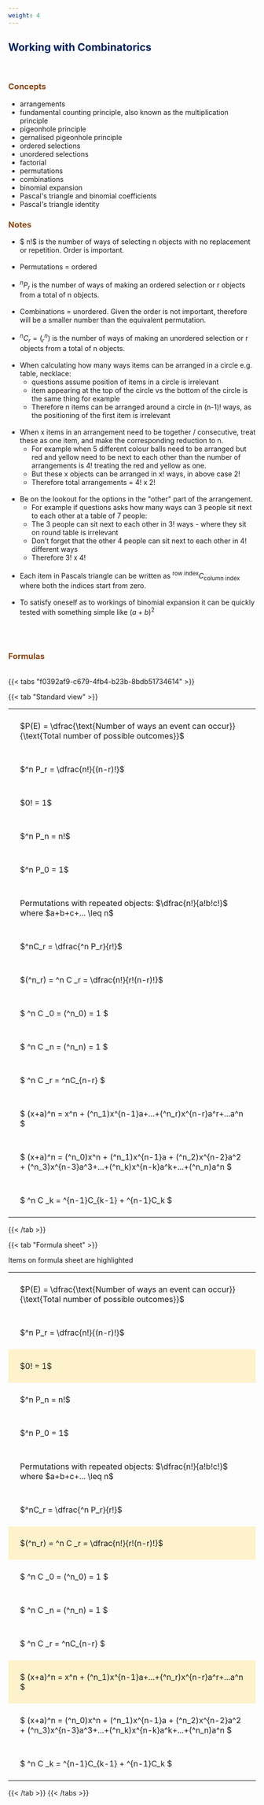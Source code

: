 ```yaml
---
weight: 4
---
```


## <span style="color:RGB(0,32,96"> Working with Combinatorics </span> 
<br>

### <span style="color:RGB(139,69,19)"> Concepts  </span>


* arrangements
* fundamental counting principle, also known as the multiplication principle
* pigeonhole principle
* gernalised pigeonhole principle
* ordered selections
* unordered selections
* factorial
* permutations
* combinations
* binomial expansion
* Pascal's triangle and binomial coefficients
* Pascal's triangle identity


### <span style="color:RGB(139,69,19)">  Notes </span>


* $ n!$ is the number of ways of selecting n objects with no replacement or repetition.  Order is important.
<BR><BR>
* Permutations = ordered
<BR><BR>
* $^nP_r$ is the number of ways of making an ordered selection or r objects from a total of n objects.
<BR><BR>
* Combinations = unordered.  Given the order is not important, therefore will be a smaller number than the equivalent permutation.
<BR><BR>
* $^nC_r = (^n_r)$ is the number of ways of making an unordered selection or r objects from a total of n objects.
<BR><BR>
* When calculating how many ways items can be arranged in a circle e.g. table, necklace:
    * questions assume position of items in a circle is irrelevant
    * item appearing at the top of the circle vs the bottom of the circle is the same thing for example
    * Therefore n items can be arranged around a circle in (n-1)! ways, as the positioning of the first item is irrelevant
<BR><BR>
* When x items in an arrangement need to be together / consecutive, treat these as one item, and make the corresponding reduction to n.
     * For example when 5 different colour balls need to be arranged but red and yellow need to be next to each other than the number of arrangements is 4! treating the red and yellow as one.
     * But these x objects can be arranged in x! ways, in above case 2!
    * Therefore total arrangements  = 4! x 2!
<BR><BR>
* Be on the lookout for the options in the "other" part of the arrangement.
    * For example if questions asks how many ways can 3 people sit next to each other at a table of 7 people:
    * The 3 people can sit next to each other in 3! ways  - where they sit on round table is irrelevant
    * Don’t forget that the other 4 people can sit next to each other in 4! different ways
    * Therefore 3! x 4!
<BR><BR>
* Each item in Pascals triangle can be written as $^{\text{row index}}C_{\text{column index}}$ where both the indices start from zero.
<BR><BR>
* To satisfy oneself as to workings of binomial expansion it can be quickly tested with something simple like $(a+b)^2$
<BR><BR>



<br>


###  <span style="color:RGB(139,69,19)"> Formulas </span>
<br>
{{< tabs "f0392af9-c679-4fb4-b23b-8bdb51734614" >}}

{{< tab "Standard view" >}}

<style type="text/css">
#T_03947 th.col_heading {
  text-align: left;
  font-size: 1em;
}
#T_03947 td {
  text-align: left;
  font-size: 1em;
  padding: 1.5em;
}
</style>
<table id="T_03947">
  <thead>
  </thead>
  <tbody>
    <tr>
      <td id="T_03947_row0_col0" class="data row0 col0" >$P(E) = \dfrac{\text{Number of ways an event can occur}}{\text{Total number of possible outcomes}}$</td>
    </tr>
    <tr>
      <td id="T_03947_row1_col0" class="data row1 col0" >$^n P_r = \dfrac{n!}{(n-r)!}$</td>
    </tr>
    <tr>
      <td id="T_03947_row2_col0" class="data row2 col0" >$0! = 1$</td>
    </tr>
    <tr>
      <td id="T_03947_row3_col0" class="data row3 col0" >$^n P_n = n!$</td>
    </tr>
    <tr>
      <td id="T_03947_row4_col0" class="data row4 col0" >$^n P_0 = 1$</td>
    </tr>
    <tr>
      <td id="T_03947_row5_col0" class="data row5 col0" >Permutations with repeated objects: $\dfrac{n!}{a!b!c!}$ where $a+b+c+... \leq n$</td>
    </tr>
    <tr>
      <td id="T_03947_row6_col0" class="data row6 col0" >$^nC_r = \dfrac{^n P_r}{r!}$</td>
    </tr>
    <tr>
      <td id="T_03947_row7_col0" class="data row7 col0" >$(^n_r) = ^n C _r = \dfrac{n!}{r!(n-r)!}$</td>
    </tr>
    <tr>
      <td id="T_03947_row8_col0" class="data row8 col0" >$ ^n C _0 = (^n_0) = 1 $</td>
    </tr>
    <tr>
      <td id="T_03947_row9_col0" class="data row9 col0" >$ ^n C _n = (^n_n) = 1 $</td>
    </tr>
    <tr>
      <td id="T_03947_row10_col0" class="data row10 col0" >$ ^n C _r = ^nC_{n-r} $</td>
    </tr>
    <tr>
      <td id="T_03947_row11_col0" class="data row11 col0" >$ (x+a)^n = x^n + (^n_1)x^{n-1}a+...+(^n_r)x^{n-r}a^r+...a^n    $</td>
    </tr>
    <tr>
      <td id="T_03947_row12_col0" class="data row12 col0" >$ (x+a)^n = (^n_0)x^n + (^n_1)x^{n-1}a + (^n_2)x^{n-2}a^2 + (^n_3)x^{n-3}a^3+...+(^n_k)x^{n-k}a^k+...+(^n_n)a^n $</td>
    </tr>
    <tr>
      <td id="T_03947_row13_col0" class="data row13 col0" >$ ^n C _k = ^{n-1}C_{k-1} + ^{n-1}C_k $</td>
    </tr>
  </tbody>
</table>
{{< /tab >}}

{{< tab "Formula sheet" >}}

Items on formula sheet are highlighted 
<br>
<style type="text/css">
#T_be216 th.col_heading {
  text-align: left;
  font-size: 1em;
}
#T_be216 td {
  text-align: left;
  font-size: 1em;
  padding: 1.5em;
}
#T_be216_row0_col0, #T_be216_row1_col0, #T_be216_row3_col0, #T_be216_row4_col0, #T_be216_row5_col0, #T_be216_row6_col0, #T_be216_row8_col0, #T_be216_row9_col0, #T_be216_row10_col0, #T_be216_row12_col0, #T_be216_row13_col0 {
  background-color: rgba(0,0,0,0);
}
#T_be216_row2_col0, #T_be216_row7_col0, #T_be216_row11_col0 {
  background-color: rgba(255,194,10, 0.2);
}
</style>
<table id="T_be216">
  <thead>
  </thead>
  <tbody>
    <tr>
      <td id="T_be216_row0_col0" class="data row0 col0" >$P(E) = \dfrac{\text{Number of ways an event can occur}}{\text{Total number of possible outcomes}}$</td>
    </tr>
    <tr>
      <td id="T_be216_row1_col0" class="data row1 col0" >$^n P_r = \dfrac{n!}{(n-r)!}$</td>
    </tr>
    <tr>
      <td id="T_be216_row2_col0" class="data row2 col0" >$0! = 1$</td>
    </tr>
    <tr>
      <td id="T_be216_row3_col0" class="data row3 col0" >$^n P_n = n!$</td>
    </tr>
    <tr>
      <td id="T_be216_row4_col0" class="data row4 col0" >$^n P_0 = 1$</td>
    </tr>
    <tr>
      <td id="T_be216_row5_col0" class="data row5 col0" >Permutations with repeated objects: $\dfrac{n!}{a!b!c!}$ where $a+b+c+... \leq n$</td>
    </tr>
    <tr>
      <td id="T_be216_row6_col0" class="data row6 col0" >$^nC_r = \dfrac{^n P_r}{r!}$</td>
    </tr>
    <tr>
      <td id="T_be216_row7_col0" class="data row7 col0" >$(^n_r) = ^n C _r = \dfrac{n!}{r!(n-r)!}$</td>
    </tr>
    <tr>
      <td id="T_be216_row8_col0" class="data row8 col0" >$ ^n C _0 = (^n_0) = 1 $</td>
    </tr>
    <tr>
      <td id="T_be216_row9_col0" class="data row9 col0" >$ ^n C _n = (^n_n) = 1 $</td>
    </tr>
    <tr>
      <td id="T_be216_row10_col0" class="data row10 col0" >$ ^n C _r = ^nC_{n-r} $</td>
    </tr>
    <tr>
      <td id="T_be216_row11_col0" class="data row11 col0" >$ (x+a)^n = x^n + (^n_1)x^{n-1}a+...+(^n_r)x^{n-r}a^r+...a^n    $</td>
    </tr>
    <tr>
      <td id="T_be216_row12_col0" class="data row12 col0" >$ (x+a)^n = (^n_0)x^n + (^n_1)x^{n-1}a + (^n_2)x^{n-2}a^2 + (^n_3)x^{n-3}a^3+...+(^n_k)x^{n-k}a^k+...+(^n_n)a^n $</td>
    </tr>
    <tr>
      <td id="T_be216_row13_col0" class="data row13 col0" >$ ^n C _k = ^{n-1}C_{k-1} + ^{n-1}C_k $</td>
    </tr>
  </tbody>
</table>
{{< /tab >}}
{{< /tabs >}}